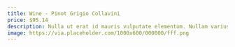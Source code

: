 ```yaml
---
title: Wine - Pinot Grigio Collavini
price: $95.14
description: Nulla ut erat id mauris vulputate elementum. Nullam varius. Nulla facilisi.
image: https://via.placeholder.com/1000x600/000000/fff.png
---
```

